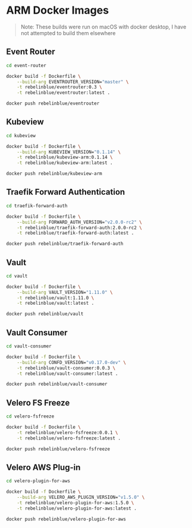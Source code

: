 # ARM Docker Images

> Note: These builds were run on macOS with docker desktop, I have not attempted to build them elsewhere

## Event Router

```bash
cd event-router

docker build -f Dockerfile \
    --build-arg EVENTROUTER_VERSION="master" \
    -t rebelinblue/eventrouter:0.3 \
    -t rebelinblue/eventrouter:latest .

docker push rebelinblue/eventrouter
```

## Kubeview

```bash
cd kubeview

docker build -f Dockerfile \
    --build-arg KUBEVIEW_VERSION="0.1.14" \
    -t rebelinblue/kubeview-arm:0.1.14 \
    -t rebelinblue/kubeview-arm:latest .

docker push rebelinblue/kubeview-arm
```

## Traefik Forward Authentication

```bash
cd traefik-forward-auth

docker build -f Dockerfile \
    --build-arg FORWARD_AUTH_VERSION="v2.0.0-rc2" \
    -t rebelinblue/traefik-forward-auth:2.0.0-rc2 \
    -t rebelinblue/traefik-forward-auth:latest .

docker push rebelinblue/traefik-forward-auth
```

## Vault

```bash
cd vault

docker build -f Dockerfile \
    --build-arg VAULT_VERSION="1.11.0" \
    -t rebelinblue/vault:1.11.0 \
    -t rebelinblue/vault:latest .

docker push rebelinblue/vault
```

## Vault Consumer

```bash
cd vault-consumer

docker build -f Dockerfile \
    --build-arg CONFD_VERSION="v0.17.0-dev" \
    -t rebelinblue/vault-consumer:0.0.3 \
    -t rebelinblue/vault-consumer:latest .

docker push rebelinblue/vault-consumer
```

## Velero FS Freeze

```bash
cd velero-fsfreeze

docker build -f Dockerfile \
    -t rebelinblue/velero-fsfreeze:0.0.1 \
    -t rebelinblue/velero-fsfreeze:latest .

docker push rebelinblue/velero-fsfreeze
```

## Velero AWS Plug-in

```bash
cd velero-plugin-for-aws

docker build -f Dockerfile \
    --build-arg VELERO_AWS_PLUGIN_VERSION="v1.5.0" \
    -t rebelinblue/velero-plugin-for-aws:1.5.0 \
    -t rebelinblue/velero-plugin-for-aws:latest .

docker push rebelinblue/velero-plugin-for-aws
```
